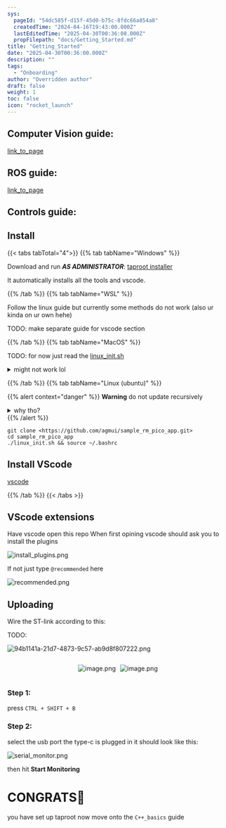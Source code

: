 ```yaml
---
sys:
  pageId: "54dc585f-d15f-45d0-b75c-8fdc66a854a8"
  createdTime: "2024-04-16T19:43:00.000Z"
  lastEditedTime: "2025-04-30T00:36:00.000Z"
  propFilepath: "docs/Getting_Started.md"
title: "Getting_Started"
date: "2025-04-30T00:36:00.000Z"
description: ""
tags:
  - "Onboarding"
author: "Overridden author"
draft: false
weight: 1
toc: false
icon: "rocket_launch"
---
```


## Computer Vision guide:

[link_to_page](86d45bc0-388b-4d26-8848-44f255f73d0e)

## ROS guide:

[link_to_page](3c76c1de-ec8f-46d6-8b0a-294005edc2d5)

## Controls guide:

## Install

{{< tabs tabTotal="4">}}
{{% tab tabName="Windows" %}}

Download and run _**AS ADMINISTRATOR**_: [taproot installer](https://github.com/Thornbots/TeachingFreshies/releases/tag/1.0)

It automatically installs all the tools and vscode.

{{% /tab %}}
{{% tab tabName="WSL" %}}

Follow the linux guide but currently some methods do not work (also ur kinda on ur own hehe)

TODO: make separate guide for vscode section

{{% /tab %}}
{{% tab tabName="MacOS" %}}

TODO: for now just read the [linux_init.sh](https://github.com/agmui/sample_rm_pico_app/blob/main/linux_init.sh)

<details>
<summary>might not work lol</summary>

`brew install libusb pkg-config`

Next install: [vscode](https://code.visualstudio.com/Download)

</details>

{{% /tab %}}
{{% tab tabName="Linux (ubuntu)" %}}

{{% alert context="danger" %}}
**Warning** do not update recursively
<details>
<summary>why tho?</summary>
There are some submodules that may go on for a while (like tinyusb) and I highly
recommend you don't need to get them.
If you want to see what submodules I update just look in `linux_init.sh`
</details>
{{% /alert %}}

```shell
git clone <https://github.com/agmui/sample_rm_pico_app.git>
cd sample_rm_pico_app
./linux_init.sh && source ~/.bashrc
```

## Install VScode

[vscode](https://code.visualstudio.com/Download)

{{% /tab %}}
{{< /tabs >}}

## VScode extensions

Have vscode open this repo
When first opining vscode should ask you to install the plugins

![install_plugins.png](https://prod-files-secure.s3.us-west-2.amazonaws.com/d518164a-d88e-44d1-a4ee-3adb3bd8bce0/89bd30f0-1825-4e77-867b-0a41ce370880/install_plugins.png?X-Amz-Algorithm=AWS4-HMAC-SHA256&X-Amz-Content-Sha256=UNSIGNED-PAYLOAD&X-Amz-Credential=ASIAZI2LB466T7UEIHXT%2F20250726%2Fus-west-2%2Fs3%2Faws4_request&X-Amz-Date=20250726T051403Z&X-Amz-Expires=3600&X-Amz-Security-Token=IQoJb3JpZ2luX2VjEC0aCXVzLXdlc3QtMiJHMEUCIQDzY1KB6TqDMAvoEF3jOdqLRq0HCkL9ffUXEdEUrlsiggIgEwD8Ekx62%2BePKAc8XE9NdericRDu4t432sYdxLUi%2BfMq%2FwMIVhAAGgw2Mzc0MjMxODM4MDUiDCDddvrQGgzy%2BbDXaircA2IvCzC2AkdnTeRdEnqneFSjVXWJK7oyxwED8f%2FgGbkKA3Segt%2BAV0RyVzlw2puwWgTqZC%2BHwONQ2SJDGdsXcQJ76stEPoRk39a670uyYUPSB%2B%2B5CJDFCewei3tOi7lEh%2FOIPcgcOpozt%2BH9rk0hhTDbuU8tFAlYKBCp7AI7sot8dyTDlixOcrk78LcDBB5vgU8Vej5VP%2BOOcfocyfy3bIoSQ0v0PrtjmzT5LWWOHaXtkt1IkVP8VHU0VnajP9mOmfxV8NJ7v9CKoTtVQGUaaYOes0H2tEOzWoNs%2FDWhyLi2LP4bKVY%2Fl20CFyWpQUHxygIutIhyxbVovx1gqa%2FoQIIWnyYHKnOdZvdOYcMm8GUce3FovEegV7cwDEY8E9LvkDEz6XrP2KD4nO9LEnrcg%2F%2BcinOQyE6dbOtTxQ6P3y3YDBK76wDKhrau%2BnaTI1vonD0u%2FDlF1s6iIY2gb3FZlpc3q3hmd0AUm6JZn1jqUiNqgBopwC785YKxtkKPlhvKii9jYGQGBYs0ZW%2Bd7msSOt2wmuqpv056boAwqrptufL0E%2F0SQNDK%2BU77U%2BJ9%2F1oTvSXAyXNzIf7kGtApE5DpbVNKU0qADURCWh7qVS7wbq53PRQbTNyDDoKNP%2BktMM%2B8kcQGOqUBGsATtuSg56Pb3P6HB%2FZTa2yR4C4coeFQWUYJ7i25ZE4JZz3Uy0x6%2Fojbih4bZ1epJ74CNFFlDfwlmh2%2F%2Bvn3NCjGZo5kWOIWZfcsM0G8i46hiXstJrNQ5Gytf35wOq9fQ9HiLLQ7ikAKL3Dg6JfnyFlnS%2BV7vqf0w8OXGakekYB86Qi2RCYBIL2mWq8FlBDIN7eD4Wu7rcfmdEfz87Q%2BJySr%2B75v&X-Amz-Signature=78e813e490e34c34e903298bc7a95e26d046accfa7f864ac55fb3df38300d672&X-Amz-SignedHeaders=host&x-amz-checksum-mode=ENABLED&x-id=GetObject)

If not just type `@recommended` here  

![recommended.png](https://prod-files-secure.s3.us-west-2.amazonaws.com/d518164a-d88e-44d1-a4ee-3adb3bd8bce0/61e661e9-5d85-4dfc-be0d-8d2097a5e793/recommended.png?X-Amz-Algorithm=AWS4-HMAC-SHA256&X-Amz-Content-Sha256=UNSIGNED-PAYLOAD&X-Amz-Credential=ASIAZI2LB466T7UEIHXT%2F20250726%2Fus-west-2%2Fs3%2Faws4_request&X-Amz-Date=20250726T051403Z&X-Amz-Expires=3600&X-Amz-Security-Token=IQoJb3JpZ2luX2VjEC0aCXVzLXdlc3QtMiJHMEUCIQDzY1KB6TqDMAvoEF3jOdqLRq0HCkL9ffUXEdEUrlsiggIgEwD8Ekx62%2BePKAc8XE9NdericRDu4t432sYdxLUi%2BfMq%2FwMIVhAAGgw2Mzc0MjMxODM4MDUiDCDddvrQGgzy%2BbDXaircA2IvCzC2AkdnTeRdEnqneFSjVXWJK7oyxwED8f%2FgGbkKA3Segt%2BAV0RyVzlw2puwWgTqZC%2BHwONQ2SJDGdsXcQJ76stEPoRk39a670uyYUPSB%2B%2B5CJDFCewei3tOi7lEh%2FOIPcgcOpozt%2BH9rk0hhTDbuU8tFAlYKBCp7AI7sot8dyTDlixOcrk78LcDBB5vgU8Vej5VP%2BOOcfocyfy3bIoSQ0v0PrtjmzT5LWWOHaXtkt1IkVP8VHU0VnajP9mOmfxV8NJ7v9CKoTtVQGUaaYOes0H2tEOzWoNs%2FDWhyLi2LP4bKVY%2Fl20CFyWpQUHxygIutIhyxbVovx1gqa%2FoQIIWnyYHKnOdZvdOYcMm8GUce3FovEegV7cwDEY8E9LvkDEz6XrP2KD4nO9LEnrcg%2F%2BcinOQyE6dbOtTxQ6P3y3YDBK76wDKhrau%2BnaTI1vonD0u%2FDlF1s6iIY2gb3FZlpc3q3hmd0AUm6JZn1jqUiNqgBopwC785YKxtkKPlhvKii9jYGQGBYs0ZW%2Bd7msSOt2wmuqpv056boAwqrptufL0E%2F0SQNDK%2BU77U%2BJ9%2F1oTvSXAyXNzIf7kGtApE5DpbVNKU0qADURCWh7qVS7wbq53PRQbTNyDDoKNP%2BktMM%2B8kcQGOqUBGsATtuSg56Pb3P6HB%2FZTa2yR4C4coeFQWUYJ7i25ZE4JZz3Uy0x6%2Fojbih4bZ1epJ74CNFFlDfwlmh2%2F%2Bvn3NCjGZo5kWOIWZfcsM0G8i46hiXstJrNQ5Gytf35wOq9fQ9HiLLQ7ikAKL3Dg6JfnyFlnS%2BV7vqf0w8OXGakekYB86Qi2RCYBIL2mWq8FlBDIN7eD4Wu7rcfmdEfz87Q%2BJySr%2B75v&X-Amz-Signature=63ed6cc1fab1673ff8cf17375d58d06658298cfe0e23e247746a719a55fd3aaa&X-Amz-SignedHeaders=host&x-amz-checksum-mode=ENABLED&x-id=GetObject)

## Uploading

Wire the ST-link according to this:

TODO:

![94b1141a-21d7-4873-9c57-ab9d8f807222.png](https://prod-files-secure.s3.us-west-2.amazonaws.com/d518164a-d88e-44d1-a4ee-3adb3bd8bce0/e5fad17d-ab82-4300-9f4c-505ab4b1202c/94b1141a-21d7-4873-9c57-ab9d8f807222.png?X-Amz-Algorithm=AWS4-HMAC-SHA256&X-Amz-Content-Sha256=UNSIGNED-PAYLOAD&X-Amz-Credential=ASIAZI2LB466T7UEIHXT%2F20250726%2Fus-west-2%2Fs3%2Faws4_request&X-Amz-Date=20250726T051403Z&X-Amz-Expires=3600&X-Amz-Security-Token=IQoJb3JpZ2luX2VjEC0aCXVzLXdlc3QtMiJHMEUCIQDzY1KB6TqDMAvoEF3jOdqLRq0HCkL9ffUXEdEUrlsiggIgEwD8Ekx62%2BePKAc8XE9NdericRDu4t432sYdxLUi%2BfMq%2FwMIVhAAGgw2Mzc0MjMxODM4MDUiDCDddvrQGgzy%2BbDXaircA2IvCzC2AkdnTeRdEnqneFSjVXWJK7oyxwED8f%2FgGbkKA3Segt%2BAV0RyVzlw2puwWgTqZC%2BHwONQ2SJDGdsXcQJ76stEPoRk39a670uyYUPSB%2B%2B5CJDFCewei3tOi7lEh%2FOIPcgcOpozt%2BH9rk0hhTDbuU8tFAlYKBCp7AI7sot8dyTDlixOcrk78LcDBB5vgU8Vej5VP%2BOOcfocyfy3bIoSQ0v0PrtjmzT5LWWOHaXtkt1IkVP8VHU0VnajP9mOmfxV8NJ7v9CKoTtVQGUaaYOes0H2tEOzWoNs%2FDWhyLi2LP4bKVY%2Fl20CFyWpQUHxygIutIhyxbVovx1gqa%2FoQIIWnyYHKnOdZvdOYcMm8GUce3FovEegV7cwDEY8E9LvkDEz6XrP2KD4nO9LEnrcg%2F%2BcinOQyE6dbOtTxQ6P3y3YDBK76wDKhrau%2BnaTI1vonD0u%2FDlF1s6iIY2gb3FZlpc3q3hmd0AUm6JZn1jqUiNqgBopwC785YKxtkKPlhvKii9jYGQGBYs0ZW%2Bd7msSOt2wmuqpv056boAwqrptufL0E%2F0SQNDK%2BU77U%2BJ9%2F1oTvSXAyXNzIf7kGtApE5DpbVNKU0qADURCWh7qVS7wbq53PRQbTNyDDoKNP%2BktMM%2B8kcQGOqUBGsATtuSg56Pb3P6HB%2FZTa2yR4C4coeFQWUYJ7i25ZE4JZz3Uy0x6%2Fojbih4bZ1epJ74CNFFlDfwlmh2%2F%2Bvn3NCjGZo5kWOIWZfcsM0G8i46hiXstJrNQ5Gytf35wOq9fQ9HiLLQ7ikAKL3Dg6JfnyFlnS%2BV7vqf0w8OXGakekYB86Qi2RCYBIL2mWq8FlBDIN7eD4Wu7rcfmdEfz87Q%2BJySr%2B75v&X-Amz-Signature=648366a18b1a8630e19392a8d915437feb7501ec790c2a2dc60f36e5d3e8c902&X-Amz-SignedHeaders=host&x-amz-checksum-mode=ENABLED&x-id=GetObject)

<div style="display: flex;flex-direction: row; column-gap:10px; max-width: 630px;justify-content: center;">
<div>

![image.png](https://prod-files-secure.s3.us-west-2.amazonaws.com/d518164a-d88e-44d1-a4ee-3adb3bd8bce0/210ecb78-1116-4d7b-b9b7-2292f66fa2c2/image.png?X-Amz-Algorithm=AWS4-HMAC-SHA256&X-Amz-Content-Sha256=UNSIGNED-PAYLOAD&X-Amz-Credential=ASIAZI2LB46624SAMJ4N%2F20250726%2Fus-west-2%2Fs3%2Faws4_request&X-Amz-Date=20250726T051405Z&X-Amz-Expires=3600&X-Amz-Security-Token=IQoJb3JpZ2luX2VjEC0aCXVzLXdlc3QtMiJIMEYCIQCU4cps3nCiZRjR2kL4jR7yOULPtTQ5I15iapddBnjk8QIhANuEsDVsc1ZXa4U%2Fys80%2BGkvgAG7Pd6b0%2BIA9KBNVaHAKv8DCFYQABoMNjM3NDIzMTgzODA1IgxRlh2h1BNlBDQ98c0q3APKRzMK565r1s3XkeuJMZsgqlymunW9TTo6e3WrlXMyVjLhdZ7%2FeD8UpoY%2BNkmTp2nmwVbEfg9Gt857Nj%2FsQD31Pj8YKN36iqBD23b9Uix1jMQiPTPdXA7kOisPRS4Hb5ZaCDtVDRAjLxsg5ZsT5bF27nI8yC%2F4xePvXoPNqFZcINYu3sZpxSkEiG1a52h%2BCDVtGVfpWaxyiVibhwSoAbwDQv4QQmAJjgfSmp3ysD%2BSJ%2FrH%2FVRLoXtSUG0%2B28nOLQsD%2FIE0dcDV7EBCiDHMWNGzteIsFg%2BJaspytpSo9Btu0PhfYBv5qTg34cV6zeIWLTmmS7KccBcdAajz2y4WtVkpi1VOXWAYpkYHaOzea1ik3s%2FeRAkEKzRmyiJqDF8%2F67Q%2Blp%2Fpa%2FNwXyRDRAtfFQn%2FfBU8qFAJhLRcCShYofnftSERq6ycc2voLNYVbnVZoo%2Bp6WV%2BsxTcNC88rVjJ2W5amFaN7N3rj1Pgh44yLkgvO9vzIrclgOPOZ4CNUYcFHE%2BSP7dcVmmTjFcG2dSSoZ%2BLJ1MlN%2FoaamwzPr8KVIXjlBMieqZwN5Qo%2BD6Fx7DoWzQA%2BuRf7QArMsTJF3rK35uKgexceTEFH02ZdTNV6dRRvkmLjCzH%2Fp%2Bgj%2FJbTTCqvJHEBjqkAVPwwr%2FEOZ5Sls1dJ4PUBu0aRCetvnIuXj8jSaB45NUk7TWGHMf%2FuAMu0Vr1ldER5eLI744M6un%2BRKQKSIsEiZe5gr4RVWUkFrIX%2B2W%2BeXHut71kefHjortRGaFyXg716uE%2Bwo5yMQnn1rg836P2WjYoFqOsUM9wuQDQxKG4MMzUNf2upDi7aj49o0ZVKBvWgdFs4oqXl7GGwhFhpDPaCEVy0orl&X-Amz-Signature=63c53ea6b5c4766902fd516bc2eac10dfdc7e2277700fa889e37709c468e3b3c&X-Amz-SignedHeaders=host&x-amz-checksum-mode=ENABLED&x-id=GetObject)

</div>
<div>

![image.png](https://prod-files-secure.s3.us-west-2.amazonaws.com/d518164a-d88e-44d1-a4ee-3adb3bd8bce0/33a0fd0f-8ca6-4a86-8e09-26e95ded1fff/image.png?X-Amz-Algorithm=AWS4-HMAC-SHA256&X-Amz-Content-Sha256=UNSIGNED-PAYLOAD&X-Amz-Credential=ASIAZI2LB466VFD2JJGK%2F20250726%2Fus-west-2%2Fs3%2Faws4_request&X-Amz-Date=20250726T051406Z&X-Amz-Expires=3600&X-Amz-Security-Token=IQoJb3JpZ2luX2VjEC0aCXVzLXdlc3QtMiJHMEUCIBBznmSGeku%2Fbmup%2FegFqCeC0ixbiUWCDVdAd50QhdkwAiEA7nHK4fP4wTaL2z99w2te94jZqfDQRBrFT0LKImfdwt0q%2FwMIVhAAGgw2Mzc0MjMxODM4MDUiDDJSLW4J0HxfsSIYqSrcA6qbOH9VWHZroYdZnO4gnCcu6k0bTy3w6MigEY117R89sAljGoofAYcjjjZGE9PQ65t62km1Mx3ThHitcGLJyrexfVH1toGz%2FTSbsZ7ApOyM%2FmI72rt3NhJDg973L%2BN76fksxFsXkDq77Cb5vMOHo7qOVqW5mvByDjFM8fYYHOGHXCBC0pDaWt%2FF8cj%2BAedpXn2%2B6SRHkq0VF3OZd84IJyvrYCYFyHegeokmlBql7FqzWFKysFamkcUmjxQUFzDbAD%2Bv8SqtJdud5r3v%2BUGwPCmL4s%2BzavEjUPq4jEF9LRy%2FbLTSxLbPV9uveKoTcCjoxiJttBn%2F70sOmiRA5Gbu6FDJsdfug0SPudgWm6YKEMJXrZDFSgElIn5K5ubthR%2B35wEosp%2FuT8Ha3IAZq40%2BQsLImXgyGu0IGqC1%2BjQvqXr6y1NGmVc3EiDRjQY0pEv9j7QxE7dNJ9P87OJcbZj3QJF%2F2dvUasE8TLb8i6n3t6K%2BGe74JfIuKrKEAmqTYYxl2do6YPDuBugSCZnSPd5gqJ5KLV6HQ7Vr8S1FLZIOMTuhcs4k%2BzYCiapn5XDIaSwSkVtN01SKW14bf2KCaUyboIzne00lIsB5kru%2FhauQJFwmvKIfNDiEx9UynvNwMLu8kcQGOqUBKshcgUvuuO6U2fDQ3AInY5qJMZPGlU%2BbjepU81%2BL9d2NUySHWk99cb%2FpOdm0gFcNjw7DbyDLxc4zA3k1IVcuKuJ4jDA0azF3o0xZeBFlEm5u8cRq60n%2FJg9wZwjVwDPMt4BLDXQiy%2FOwsttnD4APm%2FYe%2BWK1WiE1C7w%2BkmqHH%2FXbsgfEbhtA%2B5znx46nOV2PQ6aZDCIG%2F2HnmOP7NDfZxqRasyh2&X-Amz-Signature=5fed45671b90e6862fba9a64027bddb612e73ae8802f96a8547c3c0aadd42ef8&X-Amz-SignedHeaders=host&x-amz-checksum-mode=ENABLED&x-id=GetObject)

</div>
</div>

### Step 1:

press `CTRL + SHIFT + B`

### Step 2:

select the usb port the type-c is plugged in it should look like this:

![serial_monitor.png](https://prod-files-secure.s3.us-west-2.amazonaws.com/d518164a-d88e-44d1-a4ee-3adb3bd8bce0/f03f4774-05d4-4393-b6a0-d5efb6d315ab/serial_monitor.png?X-Amz-Algorithm=AWS4-HMAC-SHA256&X-Amz-Content-Sha256=UNSIGNED-PAYLOAD&X-Amz-Credential=ASIAZI2LB466T7UEIHXT%2F20250726%2Fus-west-2%2Fs3%2Faws4_request&X-Amz-Date=20250726T051403Z&X-Amz-Expires=3600&X-Amz-Security-Token=IQoJb3JpZ2luX2VjEC0aCXVzLXdlc3QtMiJHMEUCIQDzY1KB6TqDMAvoEF3jOdqLRq0HCkL9ffUXEdEUrlsiggIgEwD8Ekx62%2BePKAc8XE9NdericRDu4t432sYdxLUi%2BfMq%2FwMIVhAAGgw2Mzc0MjMxODM4MDUiDCDddvrQGgzy%2BbDXaircA2IvCzC2AkdnTeRdEnqneFSjVXWJK7oyxwED8f%2FgGbkKA3Segt%2BAV0RyVzlw2puwWgTqZC%2BHwONQ2SJDGdsXcQJ76stEPoRk39a670uyYUPSB%2B%2B5CJDFCewei3tOi7lEh%2FOIPcgcOpozt%2BH9rk0hhTDbuU8tFAlYKBCp7AI7sot8dyTDlixOcrk78LcDBB5vgU8Vej5VP%2BOOcfocyfy3bIoSQ0v0PrtjmzT5LWWOHaXtkt1IkVP8VHU0VnajP9mOmfxV8NJ7v9CKoTtVQGUaaYOes0H2tEOzWoNs%2FDWhyLi2LP4bKVY%2Fl20CFyWpQUHxygIutIhyxbVovx1gqa%2FoQIIWnyYHKnOdZvdOYcMm8GUce3FovEegV7cwDEY8E9LvkDEz6XrP2KD4nO9LEnrcg%2F%2BcinOQyE6dbOtTxQ6P3y3YDBK76wDKhrau%2BnaTI1vonD0u%2FDlF1s6iIY2gb3FZlpc3q3hmd0AUm6JZn1jqUiNqgBopwC785YKxtkKPlhvKii9jYGQGBYs0ZW%2Bd7msSOt2wmuqpv056boAwqrptufL0E%2F0SQNDK%2BU77U%2BJ9%2F1oTvSXAyXNzIf7kGtApE5DpbVNKU0qADURCWh7qVS7wbq53PRQbTNyDDoKNP%2BktMM%2B8kcQGOqUBGsATtuSg56Pb3P6HB%2FZTa2yR4C4coeFQWUYJ7i25ZE4JZz3Uy0x6%2Fojbih4bZ1epJ74CNFFlDfwlmh2%2F%2Bvn3NCjGZo5kWOIWZfcsM0G8i46hiXstJrNQ5Gytf35wOq9fQ9HiLLQ7ikAKL3Dg6JfnyFlnS%2BV7vqf0w8OXGakekYB86Qi2RCYBIL2mWq8FlBDIN7eD4Wu7rcfmdEfz87Q%2BJySr%2B75v&X-Amz-Signature=99b2681b09c03f16e9df3fc0f50cc57322a0b548203daad4524a3ac678bfacd1&X-Amz-SignedHeaders=host&x-amz-checksum-mode=ENABLED&x-id=GetObject)

then hit **Start Monitoring**

# CONGRATS🎉

you have set up taproot now move onto the `C++_basics` guide
